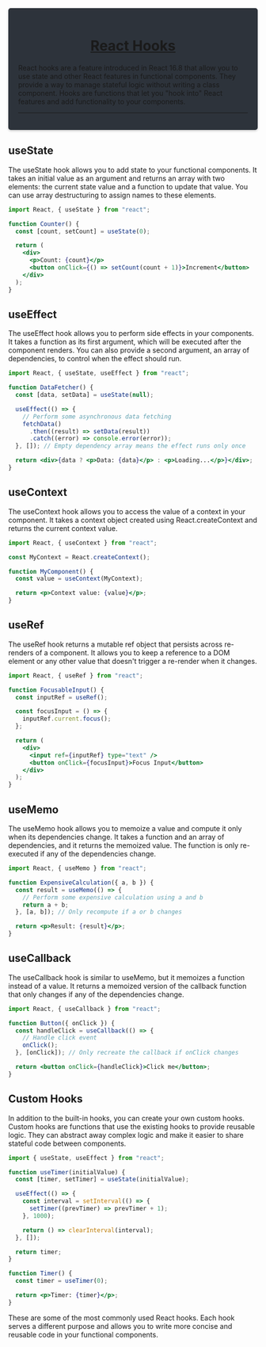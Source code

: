 ﻿<div style="padding:20px; background-color:#2d333b; border-radius:5px; box-shadow: 0 2px 4px rgba(0, 0, 0, 0.2);">
<h1 style="text-align:center"> <u>React Hooks</u> </h1>
React hooks are a feature introduced in React 16.8 that allow you to use state and other React features in functional components. They provide a way to manage stateful logic without writing a class component. Hooks are functions that let you "hook into" React features and add functionality to your components.
<hr />
</div>

## useState

The useState hook allows you to add state to your functional components. It takes an initial value as an argument and returns an array with two elements: the current state value and a function to update that value. You can use array destructuring to assign names to these elements.

```jsx
import React, { useState } from "react";

function Counter() {
  const [count, setCount] = useState(0);

  return (
    <div>
      <p>Count: {count}</p>
      <button onClick={() => setCount(count + 1)}>Increment</button>
    </div>
  );
}
```

## useEffect

The useEffect hook allows you to perform side effects in your components. It takes a function as its first argument, which will be executed after the component renders. You can also provide a second argument, an array of dependencies, to control when the effect should run.

```jsx
import React, { useState, useEffect } from "react";

function DataFetcher() {
  const [data, setData] = useState(null);

  useEffect(() => {
    // Perform some asynchronous data fetching
    fetchData()
      .then((result) => setData(result))
      .catch((error) => console.error(error));
  }, []); // Empty dependency array means the effect runs only once

  return <div>{data ? <p>Data: {data}</p> : <p>Loading...</p>}</div>;
}
```

## useContext

The useContext hook allows you to access the value of a context in your component. It takes a context object created using React.createContext and returns the current context value.

```jsx
import React, { useContext } from "react";

const MyContext = React.createContext();

function MyComponent() {
  const value = useContext(MyContext);

  return <p>Context value: {value}</p>;
}
```

## useRef

The useRef hook returns a mutable ref object that persists across re-renders of a component. It allows you to keep a reference to a DOM element or any other value that doesn't trigger a re-render when it changes.

```jsx
import React, { useRef } from "react";

function FocusableInput() {
  const inputRef = useRef();

  const focusInput = () => {
    inputRef.current.focus();
  };

  return (
    <div>
      <input ref={inputRef} type="text" />
      <button onClick={focusInput}>Focus Input</button>
    </div>
  );
}
```

## useMemo

The useMemo hook allows you to memoize a value and compute it only when its dependencies change. It takes a function and an array of dependencies, and it returns the memoized value. The function is only re-executed if any of the dependencies change.

```jsx
import React, { useMemo } from "react";

function ExpensiveCalculation({ a, b }) {
  const result = useMemo(() => {
    // Perform some expensive calculation using a and b
    return a + b;
  }, [a, b]); // Only recompute if a or b changes

  return <p>Result: {result}</p>;
}
```

## useCallback

The useCallback hook is similar to useMemo, but it memoizes a function instead of a value. It returns a memoized version of the callback function that only changes if any of the dependencies change.

```jsx
import React, { useCallback } from "react";

function Button({ onClick }) {
  const handleClick = useCallback(() => {
    // Handle click event
    onClick();
  }, [onClick]); // Only recreate the callback if onClick changes

  return <button onClick={handleClick}>Click me</button>;
}
```

## Custom Hooks

In addition to the built-in hooks, you can create your own custom hooks. Custom hooks are functions that use the existing hooks to provide reusable logic. They can abstract away complex logic and make it easier to share stateful code between components.

```jsx
import { useState, useEffect } from "react";

function useTimer(initialValue) {
  const [timer, setTimer] = useState(initialValue);

  useEffect(() => {
    const interval = setInterval(() => {
      setTimer((prevTimer) => prevTimer + 1);
    }, 1000);

    return () => clearInterval(interval);
  }, []);

  return timer;
}

function Timer() {
  const timer = useTimer(0);

  return <p>Timer: {timer}</p>;
}
```

These are some of the most commonly used React hooks. Each hook serves a different purpose and allows you to write more concise and reusable code in your functional components.
